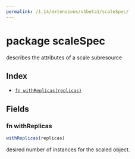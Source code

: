 ```yaml
---
permalink: /1.14/extensions/v1beta1/scaleSpec/
---
```


# package scaleSpec

describes the attributes of a scale subresource

## Index

* [`fn withReplicas(replicas)`](#fn-withreplicas)

## Fields

### fn withReplicas

```ts
withReplicas(replicas)
```

desired number of instances for the scaled object.